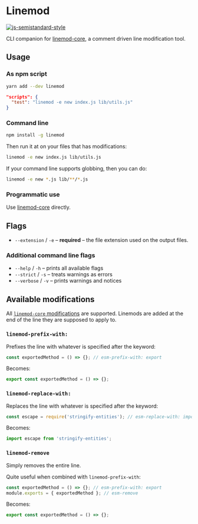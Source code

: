 # Linemod

[![js-semistandard-style](https://img.shields.io/badge/code%20style-semistandard-brightgreen.svg?style=flat)](https://github.com/standard/semistandard)

CLI companion for [linemod-core](https://github.com/voxpelli/linemod-core/), a comment driven line modification tool.

## Usage

### As npm script

```bash
yarn add --dev linemod
```

```json
"scripts": {
  "test": "linemod -e new index.js lib/utils.js"
}
```

### Command line

```bash
npm install -g linemod
```

Then run it at on your files that has modifications:

```bash
linemod -e new index.js lib/utils.js
```

If your command line supports globbing, then you can do:

```bash
linemod -e new *.js lib/**/*.js
```

### Programmatic use

Use [linemod-core](https://github.com/voxpelli/linemod-core) directly.

## Flags

* `--extension` / `-e` – **required** – the file extension used on the output files.

### Additional command line flags

* `--help` / `-h` – prints all available flags
* `--strict` / `-s` – treats warnings as errors
* `--verbose` / `-v` – prints warnings and notices

## Available modifications

All [`linemod-core` modifications](https://github.com/voxpelli/linemod-core/#available-modifications) are supported. Linemods are added at the end of the line they are supposed to apply to.

### `linemod-prefix-with:`

Prefixes the line with whatever is specified after the keyword:

```javascript
const exportedMethod = () => {}; // esm-prefix-with: export
```

Becomes:

```javascript
export const exportedMethod = () => {};
```

### `linemod-replace-with:`

Replaces the line with whatever is specified after the keyword:

```javascript
const escape = require('stringify-entities'); // esm-replace-with: import escape from 'stringify-entities';
```

Becomes:

```javascript
import escape from 'stringify-entities';
```

### `linemod-remove`

Simply removes the entire line.

Quite useful when combined with `linemod-prefix-with`:

```javascript
const exportedMethod = () => {}; // esm-prefix-with: export
module.exports = { exportedMethod }; // esm-remove
```

Becomes:

```javascript
export const exportedMethod = () => {};
```
